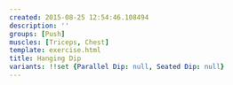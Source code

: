 ```yaml
---
created: 2015-08-25 12:54:46.108494
description: ''
groups: [Push]
muscles: [Triceps, Chest]
template: exercise.html
title: Hanging Dip
variants: !!set {Parallel Dip: null, Seated Dip: null}
---
```

